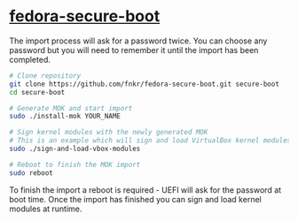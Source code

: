# [fedora-secure-boot](https://github.com/fnkr/fedora-secure-boot)

The import process will ask for a password twice.
You can choose any password but you will need to remember it until the import has been completed.

```sh
# Clone repository
git clone https://github.com/fnkr/fedora-secure-boot.git secure-boot
cd secure-boot

# Generate MOK and start import
sudo ./install-mok YOUR_NAME

# Sign kernel modules with the newly generated MOK
# This is an example which will sign and load VirtualBox kernel modules:
sudo ./sign-and-load-vbox-modules

# Reboot to finish the MOK import
sudo reboot
```

To finish the import a reboot is required - UEFI will ask for the password at boot time.
Once the import has finished you can sign and load kernel modules at runtime.
